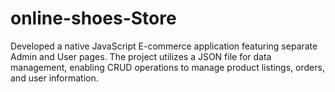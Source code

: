 # online-shoes-Store
Developed a native JavaScript E-commerce application featuring separate Admin and User pages. The project utilizes a JSON file for data management, enabling CRUD operations to manage product listings, orders, and user information.

